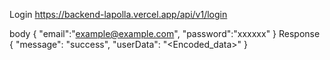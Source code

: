 Login
https://backend-lapolla.vercel.app/api/v1/login

body
{
  "email":"example@example.com",
  "password":"xxxxxx"
}
Response
{
  "message": "success",
  "userData": "<Encoded_data>"
}
